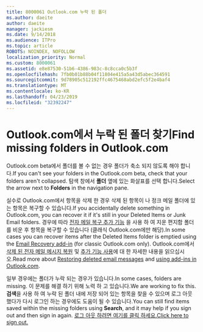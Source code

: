 ```yaml
---
title: 8000061 Outlook.com 누락 된 폴더
ms.author: daeite
author: daeite
manager: jackiesm
ms.date: 9/14/2018
ms.audience: ITPro
ms.topic: article
ROBOTS: NOINDEX, NOFOLLOW
localization_priority: Normal
ms.custom: 8000061
ms.assetid: e8e87530-51b6-4386-983c-8c8cca0c5b3f
ms.openlocfilehash: 7fb0b01b88b04f11804e415a5a43d5abec364591
ms.sourcegitcommit: 9d78905c512192ffc4675468abd2efc5f2e4baf4
ms.translationtype: MT
ms.contentlocale: ko-KR
ms.lasthandoff: 04/23/2019
ms.locfileid: "32392247"
---
```

# <a name="find-missing-folders-in-outlookcom"></a><span data-ttu-id="d2d74-102">Outlook.com에서 누락 된 폴더 찾기</span><span class="sxs-lookup"><span data-stu-id="d2d74-102">Find missing folders in Outlook.com</span></span>

<span data-ttu-id="d2d74-103">Outlook.com beta에서 폴더를 볼 수 없는 경우 폴더가 축소 되지 않도록 해야 합니다.</span><span class="sxs-lookup"><span data-stu-id="d2d74-103">If you can't see your folders in the Outlook.com beta, check that your folders aren't collapsed.</span></span> <span data-ttu-id="d2d74-104">탐색 창에서 **폴더** 옆에 있는 화살표를 선택 합니다.</span><span class="sxs-lookup"><span data-stu-id="d2d74-104">Select the arrow next to **Folders** in the navigation pane.</span></span> 
  
<span data-ttu-id="d2d74-105">실수로 Outlook.com에서 항목을 삭제 한 경우 삭제 된 항목이 나 정크 메일 폴더에 있는 항목은 복구할 수 있습니다.</span><span class="sxs-lookup"><span data-stu-id="d2d74-105">If you accidentally delete something in Outlook.com, you can recover it if it's still in your Deleted Items or Junk Email folders.</span></span> <span data-ttu-id="d2d74-106">경우에 따라 [전자 메일 복구 추가 기능](https://appsource.microsoft.com/product/office/WA104380447) 을 사용 하 여 지운 편지함 폴더를 비운 후 항목을 복구할 수 있습니다 (클래식 Outlook.com에만 해당).</span><span class="sxs-lookup"><span data-stu-id="d2d74-106">In some cases you can recover items after the Deleted Items folder is emptied using the [Email Recovery add-in](https://appsource.microsoft.com/product/office/WA104380447) (for classic Outlook.com only).</span></span> <span data-ttu-id="d2d74-107">Outlook.com에서 [삭제 된 전자 메일 메시지 복원](https://support.office.com/article/cf06ab1b-ae0b-418c-a4d9-4e895f83ed50) 및 [추가 기능 사용](https://support.office.com/article/a5672109-e4f3-4119-abea-72323e9653cf)에 대 한 자세한 내용을 읽으십시오.</span><span class="sxs-lookup"><span data-stu-id="d2d74-107">Read more about [Restoring deleted email messages](https://support.office.com/article/cf06ab1b-ae0b-418c-a4d9-4e895f83ed50) and [using add-ins in Outlook.com](https://support.office.com/article/a5672109-e4f3-4119-abea-72323e9653cf).</span></span>
  
<span data-ttu-id="d2d74-108">일부 경우에는 폴더가 누락 되는 경우가 있습니다.</span><span class="sxs-lookup"><span data-stu-id="d2d74-108">In some cases, folders are missing.</span></span> <span data-ttu-id="d2d74-109">이 문제를 해결 하기 위해 노력 하 고 있습니다.</span><span class="sxs-lookup"><span data-stu-id="d2d74-109">We are working to fix this.</span></span> <span data-ttu-id="d2d74-110">**검색**을 사용 하 여 누락 된 폴더 내에 저장 되어 있는 항목을 찾을 수 있으며 로그 아웃 했다가 다시 로그인 하는 경우에도 도움이 될 수 있습니다.</span><span class="sxs-lookup"><span data-stu-id="d2d74-110">You can still find items saved within the missing folders using **Search**, and it may help if you sign out and then sign in again.</span></span> [<span data-ttu-id="d2d74-111">로그 아웃 하려면 여기를 클릭 하세요.</span><span class="sxs-lookup"><span data-stu-id="d2d74-111">Click here to sign out.</span></span>](https://login.live.com/logout.srf)
  

